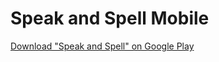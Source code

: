 # Speak and Spell Mobile
[Download "Speak and Spell" on Google Play](https://play.google.com/store/apps/details?id=com.stonge.speakandspellmobile)

